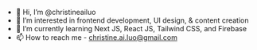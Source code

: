 - 👋 Hi, I’m @christineailuo
- 👀 I’m interested in frontend development, UI design, & content creation
- 🌱 I’m currently learning Next JS, React JS, Tailwind CSS, and Firebase
- 📫 How to reach me - christine.ai.luo@gmail.com

<!---
christineailuo/christineailuo is a ✨ special ✨ repository because its `README.md` (this file) appears on your GitHub profile.
You can click the Preview link to take a look at your changes.
--->
